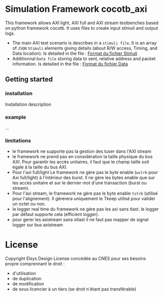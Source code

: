 # Simulation Framework cocotb_axi

This framework allows AXI light, AXI full and AXI stream testbenches based on python framework cocotb. 
It uses files to create input stimuli and output logs.    
- The main AXI test scenario is describes in a `stimuli file`. It is an array of `JSON` `Stimuli` elements giving details (about R/W access, Timing, and Data location). Is detailed in the file : [Format du fichier Stimuli](./Stimuli_Format.md)
- Additionnal `Data file`  storing data to sent, relative address and packet information. Is detailed in the file : [Format du fichier Data](./Data_Format.md)

## Getting started

### installation
   Installation description

### example
... 

### limitations
- le framework ne supporte pas la gestion des tuser dans l'AXI stream
- le framework ne prend pas en considération la taille physique du bus AXI. Pour garantir les accès unitaires, il faut que le champ taille soit égale à la taille du bus AXI.
- Pour l'axi full/light Le framework ne gère pas le byte enable (`wstrb` pour Axi full/light) à l'intérieur des burst. Il ne gère les bytes enable que sur les accès unitaire et sur le dernier mot d'une transaction (burst ou stream). 
- Pour l'axi stream, le framework ne gère pas le byte enable `tstrb` (utilisé pour l'alignement). Il gèrerera uniquement le Tkeep utilisé pour valider un octet ou non. 
- le logger real time du framework ne gère pas les axi sans tlast. le logger par défaut supporte cela (efficient logger).
- pour gerer les asistream sana stlast il ne faut pas mapper de signal logger sur bus axistream



# License
Copyright Elsys Design
License concédée au CNES pour ses besoins propre comprennant le droit : 
- d'utilisation
- de duplication 
- de modification
- de sous licencier à un tiers (se droit n'étant pas transférable)

